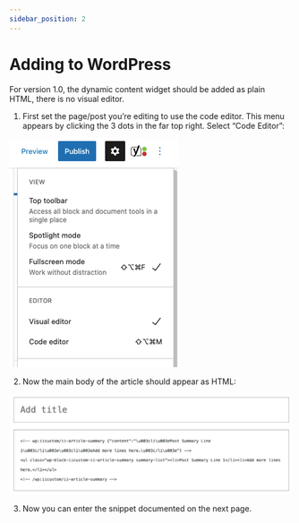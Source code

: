 ```yaml
---
sidebar_position: 2
---
```


# Adding to WordPress

For version 1.0, the dynamic content widget should be added as plain HTML, there is no visual editor.

1. First set the page/post you’re editing to use the code editor. This menu appears by clicking the 3 dots in the far top right. Select “Code Editor”:

![Visual Code Editor](./assets/visual-code-editor.png)

2. Now the main body of the article should appear as HTML:

![Code View](./assets/code-view.png)

3. Now you can enter the snippet documented on the next page.